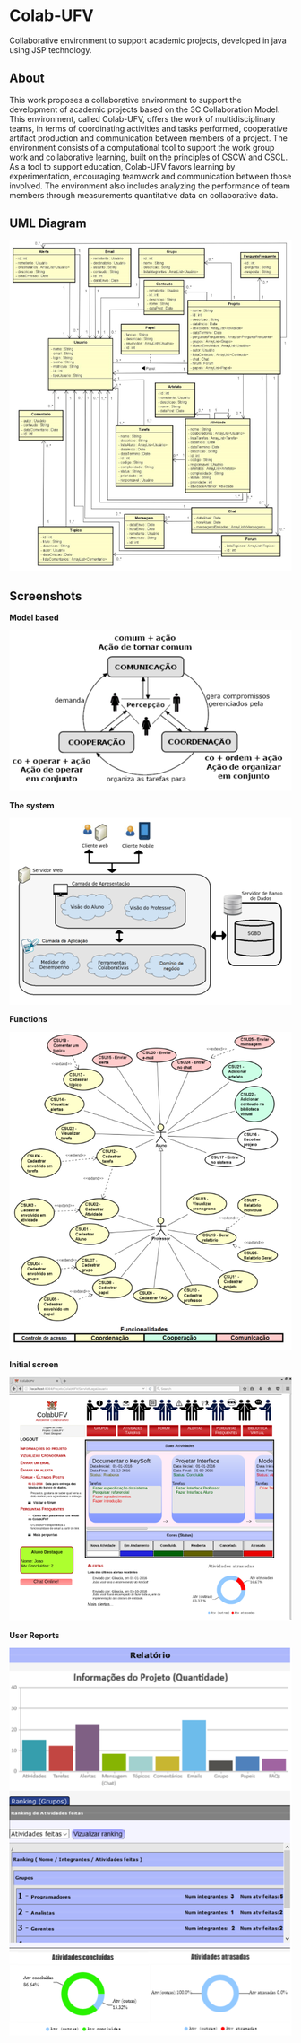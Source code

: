 # Colab-UFV
Collaborative environment to support academic projects, developed in java using JSP technology.

About
-----
This work proposes a collaborative environment to support the development of academic projects based on the 3C Collaboration Model. 
This environment, called Colab-UFV, offers the work of multidisciplinary teams, in terms of coordinating activities and tasks performed, cooperative artifact production and communication between members of a project. 
The environment consists of a computational tool to support the work group work and collaborative learning, built on the principles of CSCW and CSCL. 
As a tool to support education, Colab-UFV favors learning by experimentation, encouraging teamwork and communication between those involved. 
The environment also includes analyzing the performance of team members through measurements quantitative data on collaborative data.


UML Diagram
-----------

![GitHub Logo](/images/uml.png)



Screenshots
-----------


<b>Model based</b>

![GitHub Logo](/images/3c.png)



<b>The system</b>

![GitHub Logo](/images/arctech.png)



<b>Functions</b>

![GitHub Logo](/images/uml-caseuse.png)



<b>Initial screen</b>

![GitHub Logo](/images/telaInicial.png)



<b>User Reports</b>

![GitHub Logo](/images/relatorioFinal.png)







